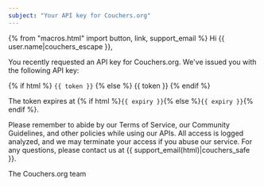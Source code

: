 ```yaml
---
subject: "Your API key for Couchers.org"
---
```


{% from "macros.html" import button, link, support_email %}
Hi {{ user.name|couchers_escape }},

You recently requested an API key for Couchers.org. We've issued you with the following API key:

{% if html %}
<code>{{ token }}</code>
{% else %}
{{ token }}
{% endif %}

The token expires at {% if html %}<code>{{ expiry }}</code>{% else %}`{{ expiry }}`{% endif %}.

Please remember to abide by our Terms of Service, our Community Guidelines, and other policies while using our APIs. All access is logged analyzed, and we may terminate your access if you abuse our service. For any questions, please contact us at {{ support_email(html)|couchers_safe }}.

The Couchers.org team
